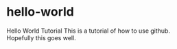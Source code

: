 # hello-world
Hello World Tutorial
This is a tutorial of how to use github.  
Hopefully this goes well.
